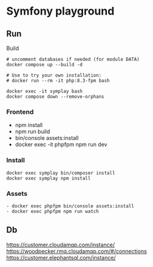 # Symfony playground

## Run

Build
```shell
# uncomment databases if needed (for module DATA)
docker compose up --build -d

# Use to try your own installation:
# docker run --rm -it php:8.3-fpm bash

docker exec -it symplay bash
docker compose down --remove-orphans
```

### Frontend
- npm install
- npm run build
- bin/console assets:install
- docker exec -it phpfpm npm run dev

### Install

```shell
docker exec symplay bin/composer install
docker exec symplay npm install 
```

### Assets

```shell
- docker exec phpfpm bin/console assets:install
- docker exec phpfpm npm run watch
```


Db
---
https://customer.cloudamqp.com/instance/  
https://woodpecker.rmq.cloudamqp.com/#/connections  
https://customer.elephantsql.com/instance/
